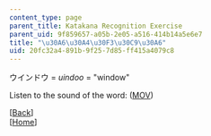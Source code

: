 ```yaml
---
content_type: page
parent_title: Katakana Recognition Exercise
parent_uid: 9f859657-a05b-2e05-a516-414b14a5e6e7
title: "\u30A6\u30A4\u30F3\u30C9\u30A6"
uid: 20fc32a4-891b-9f25-7d85-ff415a4079c8
---
```


ウインドウ = _uindoo_ = "window"

Listen to the sound of the word: ([MOV](http://www.archive.org/download/MITRES21F.01S10_KATAKANA_EXERCISES/word18.mov))

  
\[[Back](/resources/res-21g-01-kana-spring-2010/katakana/katakana-recognition-exercise)\]  
\[[Home](/resources/res-21g-01-kana-spring-2010/katakana)\]